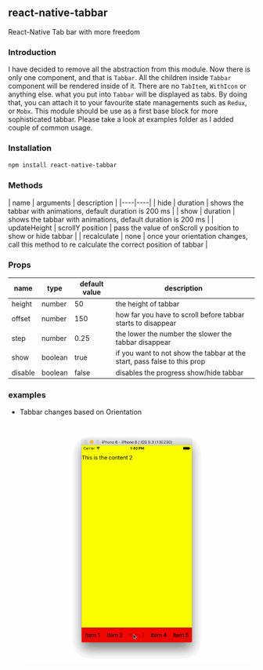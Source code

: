 ## react-native-tabbar

React-Native Tab bar with more freedom

### Introduction

I have decided to remove all the abstraction from this module. Now there is only
one component, and that is `Tabbar`. All the children inside `Tabbar` component will
be rendered inside of it. There are no `TabItem`, `WithIcon` or anything else. what you put into `Tabbar` will be displayed as tabs. By doing that, you can attach it to your
favourite state managements such as `Redux`, or `Mobx`. This module should be use as a first base block for more sophisticated tabbar. Please take a look at examples folder as I added couple of common usage.

### Installation

```bash
npm install react-native-tabbar
```

### Methods

| name | arguments | description |
|----|----|
| hide | duration | shows the tabbar with animations, default duration is 200 ms |
| show | duration | shows the tabbar with animations, default duration is 200 ms |
| updateHeight | scrollY position | pass the value of onScroll y position to show or hide tabbar |
| recalculate | none | once your orientation changes, call this method to re calculate the correct position of tabbar |

### Props

| name | type | default value | description |
|----|----|----|----|
| height | number | 50 | the height of tabbar |
| offset | number | 150 | how far you have to scroll before tabbar starts to disappear |
| step | number | 0.25 | the lower the number the slower the tabbar disappear |
| show | boolean | true | if you want to not show the tabbar at the start, pass false to this prop |
| disable | boolean | false | disables the progress show/hide tabbar |

### examples

- Tabbar changes based on Orientation
![](./tabbar-orientation.gif)
